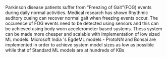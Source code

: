 Parkinson disease patients suffer from "Freezing of Gait"(FOG) events during daily normal activities. Medical research has shown Rhythmic auditory cueing can recover normal gait when freezing events occur. The occurence of FOG events need to be detected using sensors and this can be achieved using body worn accelerometer based systems. Thess system can be made more cheaper and scalable with implementation of low sized ML models. Microsoft India 's EgdeML models - ProtoNN and Bonsai are implemented in order to achieve system model sizes as low as possible while that of Standard ML models are at hundreds of KBs
